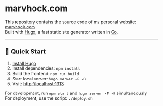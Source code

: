 # marvhock.com

This repository contains the source code of my personal website: [marvhock.com](https://www.marvhock.com)  
Built with [Hugo](https://gohugo.io/), a fast static site generator written in [Go](https://golang.org/).

---

## 🚀 Quick Start

1. [Install Hugo](https://gohugo.io/getting-started/installing)
2. Install dependencies: `npm install`
3. Build the frontend: `npm run build`
4. Start local server: `hugo server -F -D`
5. Visit: [http://localhost:1313](http://localhost:1313)

For development, run `npm start` and `hugo server -F -D` simultaneously.  
For deployment, use the script: `./deploy.sh`
